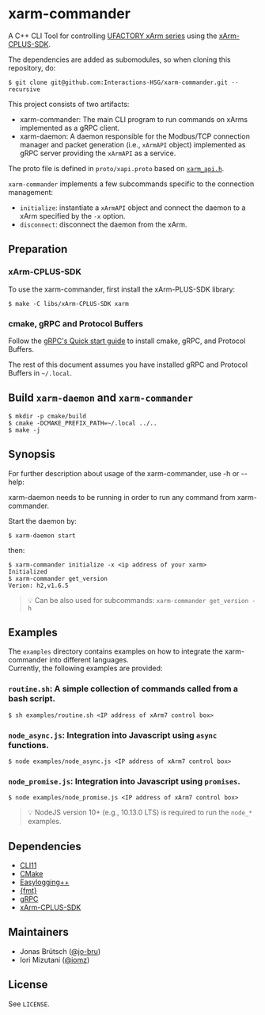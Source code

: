 # xarm-commander
A C++ CLI Tool for controlling [UFACTORY xArm series](https://www.ufactory.cc/pages/xarm) using the [xArm-CPLUS-SDK](https://github.com/xArm-Developer/xArm-CPLUS-SDK).

The dependencies are added as subomodules, so when cloning this repository, do:
```console
$ git clone git@github.com:Interactions-HSG/xarm-commander.git --recursive
```

This project consists of two artifacts:
- xarm-commander: The main CLI program to run commands on xArms implemented as a gRPC client.
- xarm-daemon: A daemon responsible for the Modbus/TCP connection manager and packet generation (i.e., `xArmAPI` object) implemented as gRPC server providing the `xArmAPI` as a service.

The proto file is defined in `proto/xapi.proto` based on [`xarm_api.h`](https://github.com/xArm-Developer/xArm-CPLUS-SDK/blob/master/include/xarm/wrapper/xarm_api.h).

`xarm-commander` implements a few subcommands specific to the connection management:
- `initialize`: instantiate a `xArmAPI` object and connect the daemon to a xArm specified by the `-x` option.
- `disconnect`: disconnect the daemon from the xArm.

## Preparation

### xArm-CPLUS-SDK
To use the xarm-commander, first install the xArm-PLUS-SDK library:
```console
$ make -C libs/xArm-CPLUS-SDK xarm
```

### cmake, gRPC and Protocol Buffers
Follow the [gRPC's Quick start guide](https://grpc.io/docs/languages/cpp/quickstart/) to install cmake, gRPC, and Protocol Buffers.

The rest of this document assumes you have installed gRPC and Protocol Buffers in `~/.local`.

## Build `xarm-daemon` and `xarm-commander`

```console
$ mkdir -p cmake/build
$ cmake -DCMAKE_PREFIX_PATH=~/.local ../..
$ make -j
```

## Synopsis
For further description about usage of the xarm-commander, use -h or --help:

xarm-daemon needs to be running in order to run any command from xarm-commander.

Start the daemon by:
```console
$ xarm-daemon start
```

then:
```console
$ xarm-commander initialize -x <ip address of your xarm>
Initialized
$ xarm-commander get_version
Verion: h2,v1.6.5
```
> :bulb: Can be also used for subcommands: `xarm-commander get_version -h`

## Examples
The `examples` directory contains examples on how to integrate the xarm-commander into different languages.  
Currently, the following examples are provided:

### `routine.sh`: A simple collection of commands called from a bash script.
```console
$ sh examples/routine.sh <IP address of xArm7 control box>
```

### `node_async.js`: Integration into Javascript using `async` functions.
```console
$ node examples/node_async.js <IP address of xArm7 control box>
```

### `node_promise.js`: Integration into Javascript using `promises`.
```console
$ node examples/node_promise.js <IP address of xArm7 control box>
```
> :bulb: NodeJS version 10+ (e.g., 10.13.0 LTS) is required to run the `node_*` examples.

## Dependencies
- [CLI11](https://github.com/CLIUtils/CLI11)
- [CMake](https://github.com/Kitware/CMake)
- [Easylogging++](https://github.com/amrayn/easyloggingpp/)
- [{fmt}](https://github.com/fmtlib/fmt)
- [gRPC](https://github.com/grpc/grpc)
- [xArm-CPLUS-SDK](https://github.com/xArm-Developer/xArm-CPLUS-SDK)

## Maintainers

- Jonas Brütsch ([@jo-bru](https://github.com/jo-bru))
- Iori Mizutani ([@iomz](https://github.com/iomz))

## License
See `LICENSE`.

